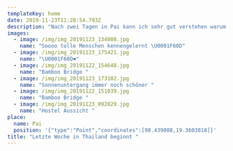 ```yaml
---
templateKey: home
date: 2019-11-23T11:28:54.793Z
description: "Nach zwei Tagen in Pai kann ich sehr gut verstehen warum viele Menschen hier hängen bleiben. Es ist super schön und das Essen ist der Hammer \U0001F60D. "
images:
  - image: /img/img_20191123_134808.jpg
    name: "Soooo tolle Menschen kennengelernt \U0001F60D"
  - image: /img/img_20191123_175421.jpg
    name: "\U0001F60D❤️"
  - image: /img/img_20191122_154648.jpg
    name: "Bamboo Bridge "
  - image: /img/img_20191123_173102.jpg
    name: "Sonnenuntergang immer noch schöner "
  - image: /img/img_20191122_151039.jpg
    name: "Bamboo Bridge "
  - image: /img/img_20191123_092829.jpg
    name: "Hostel Aussicht "
place:
  name: Pai
  position: '{"type":"Point","coordinates":[98.439088,19.3603818]}'
title: "Letzte Woche in Thailand beginnt "
---
```

